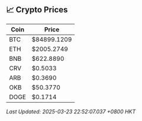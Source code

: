 ## 📈 Crypto Prices

| Coin | Price |
| ---- | ----- |
| BTC | $84899.1209 |
| ETH | $2005.2749 |
| BNB | $622.8890 |
| CRV | $0.5033 |
| ARB | $0.3690 |
| OKB | $50.3770 |
| DOGE | $0.1714 |

_Last Updated: 2025-03-23 22:52:07.037 +0800 HKT_
